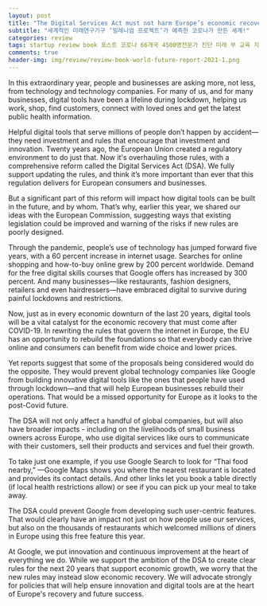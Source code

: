 ```yaml
---  
layout: post  
title: "The Digital Services Act must not harm Europe’s economic recovery"  
subtitle: "세계적인 미래연구기구 ‘밀레니엄 프로젝트’가 예측한 코로나가 만든 세계!"  
categories: review
tags: startup review book 포스트 코로나 66개국 4500명전문가 진단 미래 부 교육 지속가능 시민 국가 정치 비즈니스 일자리 기술 문명    
comments: true  
header-img: img/review/review-book-world-future-report-2021-1.png
---  
```

  
In this extraordinary year, people and businesses are asking more, not less, from technology and technology companies. For many of us, and for many businesses, digital tools have been a lifeline during lockdown, helping us work, shop, find customers, connect with loved ones and get the latest public health information.

Helpful digital tools that serve millions of people don’t happen by accident—they need investment and rules that encourage that investment and innovation.  Twenty years ago, the European Union created a regulatory environment to do just that. Now it's overhauling those rules, with a comprehensive reform called the Digital Services Act (DSA).  We fully support updating the rules, and think it’s more important than ever that this regulation delivers for European consumers and businesses. 

But a significant part of this reform will impact how digital tools can be built in the future, and by whom. That’s why, earlier this year, we shared our ideas with the European Commission, suggesting ways that existing legislation could be improved and warning of the risks if new rules are poorly designed.

Through the pandemic, people’s use of technology has jumped forward five years, with a 60 percent increase in internet usage. Searches for online shopping and how-to-buy online grew by 200 percent worldwide. Demand for the free digital skills courses that Google offers has increased by 300 percent. And many businesses—like restaurants, fashion designers, retailers and even hairdressers—have embraced digital to survive during painful lockdowns and restrictions. 

Now, just as in every economic downturn of the last 20 years, digital tools will be a vital catalyst for the economic recovery that must come after COVID-19. In rewriting the rules that govern the internet in Europe, the EU has an opportunity to rebuild the foundations so that everybody can thrive online and consumers can benefit from wide choice and lower prices. 

Yet reports suggest that some of the proposals being considered would do the opposite.  They would prevent global technology companies like Google from building innovative digital tools like the ones that people have used through lockdown—and that will help European businesses rebuild their operations. That would be a missed opportunity for Europe as it looks to the post-Covid future.

The DSA will not only affect a handful of global companies, but will also have broader impacts - including on the livelihoods of small business owners across Europe, who use digital services like ours to communicate with their customers, sell their products and services and fuel their growth. 

To take just one example, if you use Google Search to look for  “Thai food nearby,” —Google Maps shows you where the nearest restaurant is located and provides its contact details. And other links let you book a table directly (if local health restrictions allow) or see if you can pick up your meal to take away. 

The DSA could prevent Google from developing such user-centric features. That would clearly have an impact not just on how people use our services, but also on the thousands of restaurants which welcomed millions of diners in Europe using this free feature this year. 

At Google, we put innovation and continuous improvement at the heart of everything we do.  While we support the ambition of the DSA to create clear rules for the next 20 years that support economic growth, we worry that the new rules may instead slow economic recovery. We will advocate strongly for policies that will help ensure innovation and digital tools are at the heart of Europe's recovery and future success.

